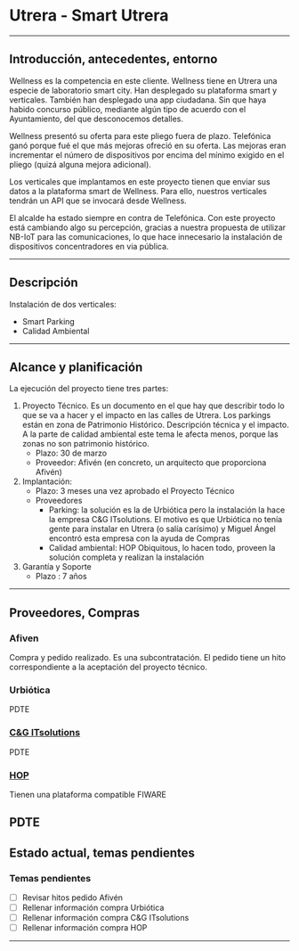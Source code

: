 # Utrera - Smart Utrera

---

## Introducción, antecedentes, entorno

Wellness es la competencia en este cliente. Wellness tiene en Utrera una especie de laboratorio smart city. Han desplegado su plataforma smart y verticales. También han desplegado una app ciudadana. Sin que haya habido concurso público, mediante algún tipo de acuerdo con el Ayuntamiento, del que desconocemos detalles.

Wellness presentó su oferta para este pliego fuera de plazo. Telefónica ganó porque fué el que más mejoras ofreció en su oferta. Las mejoras eran incrementar el número de dispositivos por encima del mínimo exigido en el pliego (quizá alguna mejora adicional).

Los verticales que implantamos en este proyecto tienen que enviar sus datos a la plataforma smart de Wellness. Para ello, nuestros verticales tendrán un API que se invocará desde Wellness.

El alcalde ha estado siempre en contra de Telefónica. Con este proyecto está cambiando algo su percepción, gracias a nuestra propuesta de utilizar NB-IoT para las comunicaciones, lo que hace innecesario la instalación de dispositivos concentradores en via pública.

---

## Descripción

Instalación de dos verticales:

* Smart Parking
* Calidad Ambiental

---

## Alcance y planificación

La ejecución del proyecto tiene tres partes: 

1. Proyecto Técnico. Es un documento en el que hay que describir todo lo que se va a hacer y el impacto en las calles de Utrera. Los parkings están en zona de Patrimonio Histórico. Descripción técnica y el impacto. A la parte de calidad ambiental este tema le afecta menos, porque las zonas no son patrimonio histórico.
    - Plazo: 30 de marzo
    - Proveedor: Afivén (en concreto, un arquitecto que proporciona Afivén)
1. Implantación:
    - Plazo: 3 meses una vez aprobado el Proyecto Técnico
    - Proveedores
        - Parking: la solución es la de Urbiótica pero la instalación la hace la empresa C&G ITsolutions. El motivo es que Urbiótica no tenía gente para instalar en Utrera (o salía carísimo) y Miguel Ángel encontró esta empresa con la ayuda de Compras
        - Calidad ambiental: HOP Obiquitous, lo hacen todo, proveen la solución completa y realizan la instalación
1. Garantía y Soporte
    - Plazo : 7 años

---

## Proveedores, Compras

### Afiven

Compra y pedido realizado. Es una subcontratación. El pedido tiene un hito correspondiente a la aceptación del proyecto técnico.

### Urbiótica

PDTE

### [C&G ITsolutions](https://cygitsolutions.com/)

PDTE

### [HOP](https://hopu.eu/)

Tienen una plataforma compatible FIWARE

PDTE
---

## Estado actual, temas pendientes

### Temas pendientes

- [ ] Revisar hitos pedido Afivén
- [ ] Rellenar información compra Urbiótica
- [ ] Rellenar información compra C&G ITsolutions
- [ ] Rellenar información compra HOP

---
